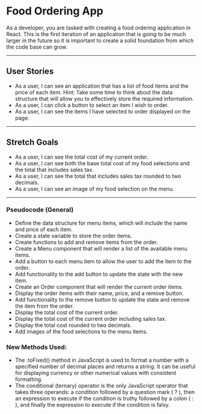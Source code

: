 # Food Ordering App

As a developer, you are tasked with creating a food ordering application in React. This is the first iteration of an application that is going to be much larger in the future so it is important to create a solid foundation from which the code base can grow.

---

## User Stories

- As a user, I can see an application that has a list of food items and the price of each item.
    Hint: Take some time to think about the data structure that will allow you to effectively store the required information.
- As a user, I can click a button to select an item I wish to order.
- As a user, I can see the items I have selected to order displayed on the page.

---

## Stretch Goals

- As a user, I can see the total cost of my current order.
- As a user, I can see both the base total cost of my food selections and the total that includes sales tax.
- As a user, I can see the total that includes sales tax rounded to two decimals.
- As a user, I can see an image of my food selection on the menu.

---

### Pseudocode (General)

- Define the data structure for menu items, which will include the name and price of each item.
- Create a state variable to store the order items.
- Create functions to add and remove items from the order.
- Create a Menu component that will render a list of the available menu items.
- Add a button to each menu item to allow the user to add the item to the order.
- Add functionality to the add button to update the state with the new item.
- Create an Order component that will render the current order items.
- Display the order items with their name, price, and a remove button.
- Add functionality to the remove button to update the state and remove the item from the order.
- Display the total cost of the current order.
- Display the total cost of the current order including sales tax.
- Display the total cost rounded to two decimals.
- Add images of the food selections to the menu items.

### New Methods Used:

- The .toFixed() method in JavaScript is used to format a number with a specified number of decimal places and returns a string. It can be useful for displaying currency or other numerical values with consistent formatting.
- The conditional (ternary) operator is the only JavaScript operator that takes three operands: a condition followed by a question mark ( ? ), then an expression to execute if the condition is truthy followed by a colon ( : ), and finally the expression to execute if the condition is falsy.